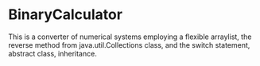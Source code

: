 # BinaryCalculator
This is a converter of numerical systems employing a flexible arraylist, the reverse method from java.util.Collections class, and the switch statement, abstract class, inheritance.

